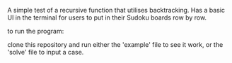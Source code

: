 A simple test of a recursive function that utilises backtracking. Has a basic UI in the terminal for users to put in their Sudoku boards row by row.

to run the program: 

clone this repository and run either the 'example' file to see it work, or the 'solve' file to input a case.
